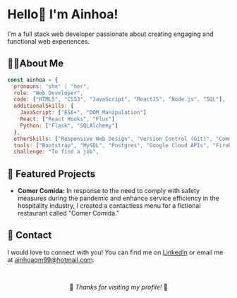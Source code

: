 # Hello👋 I'm Ainhoa! 

I'm a full stack web developer passionate about creating engaging and functional web experiences. 

## 👩‍💻About Me

```javascript
const ainhoa = {
  pronouns: "she" | "her",
  role: "Web Developer",
  code: ["HTML5", "CSS3", "JavaScript", "ReactJS", "Node.js", "SQL"],
  additionalSkills: {
    JavaScript: ["ES6+", "DOM Manipulation"]
    React: ["React Hooks", "Flux"]
    Python: ["Flask", "SQLAlchemy"]
  },
  otherSkills: ["Responsive Web Design", "Version Control (Git)", "Command Line", "RESTful APIs"],
  tools: ["Bootstrap", "MySQL", "Postgres", "Google Cloud APIs", "Firebase"],
  challenge: "To find a job",
```

## 🌟  Featured Projects

- **Comer Comida:** In response to the need to comply with safety measures during the pandemic and enhance service efficiency in the hospitality industry, I created a contactless menu for a fictional restaurant called "Comer Comida."

## 📧 Contact

I would love to connect with you! You can find me on [LinkedIn](https://www.linkedin.com/in/ainhoa-quesada-marquez-981997247/) or email me at ainhoaqm99@hotmail.com.


<br>
<p align="center">🙏 <em>Thanks for visiting my profile!</em> 🙏 </p>
